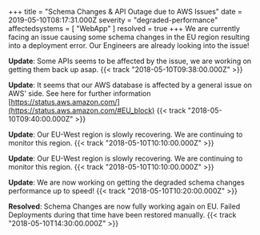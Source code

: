 +++
title = "Schema Changes & API Outage due to AWS Issues"
date = 2019-05-10T08:17:31.000Z
severity = "degraded-performance"
affectedsystems = [
  "WebApp"
]
resolved = true
+++
We are currently facing an issue causing some schema changes in the EU region resulting into a deployment error. Our Engineers are already looking into the issue!

**Update**: Some APIs seems to be affected by the issue, we are working on getting them back up asap. {{< track "2018-05-10T09:38:00.000Z" >}}

**Update**: It seems that our AWS database is affected by a general issue on AWS' side. See here for further information [https://status.aws.amazon.com/](https://status.aws.amazon.com/#EU_block) {{< track "2018-05-10T09:40:00.000Z" >}}

**Update**: Our EU-West region is slowly recovering. We are continuing to monitor this region. {{< track "2018-05-10T10:10:00.000Z" >}}

**Update**: Our EU-West region is slowly recovering. We are continuing to monitor this region. {{< track "2018-05-10T10:10:00.000Z" >}}

**Update**: We are now working on getting the degraded schema changes performance up to speed! {{< track "2018-05-10T10:20:00.000Z" >}}

**Resolved**: Schema Changes are now fully working again on EU. Failed Deployments during that time have been restored manually. {{< track "2018-05-10T14:30:00.000Z" >}}